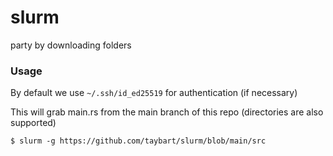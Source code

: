 # slurm

party by downloading folders

### Usage

By default we use `~/.ssh/id_ed25519` for authentication (if necessary)

This will grab main.rs from the main branch of this repo (directories are also supported)

```
$ slurm -g https://github.com/taybart/slurm/blob/main/src
```
